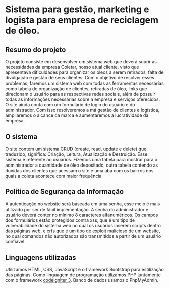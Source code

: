 Sistema para gestão, marketing e logista para empresa de reciclagem de óleo.
==============================================================================

Resumo do projeto
-----------------------------
O projeto consiste em desenvolver um sistema web que deverá suprir as
necessidades da empresa Coletar, nosso atual cliente, visto que apresentava dificuldades
para organizar os óleos a serem retirados, falta de divulgação e gestão de seus clientes.
Com o objetivo de resolver esses problemas, faremos um sistema web com todas as
ferramentas necessárias como tabela de organização de clientes, retiradas de óleo, links
que direcionam o usuário para as respectivas redes sociais, além de possuir todas as
informações necessárias sobre a empresa e serviços oferecidos. O site ainda conta com
um formulário de login do usuário e do administrador.
Com isso resolveremos a má gestão de clientes e logística, ampliaremos o alcance da
marca e aumentaremos a lucratividade da empresa.


O sistema 
------------------------
O site contem um sistema CRUD (create, read, update e delete)
que, traduzido, significa: Criação, Leitura, Atualização e Destruição. Esse sistema é
referente ao usuários.
Fizemos uma tabela para mostrar para o administrador a quantidade de óleo depositado,
outra tabela contendo as duvidas dos clientes que acessam o site e uma aba com os
bairros nos quais a coleta acontece com maior frequência


Política de Segurança da Informação
-----------------------------------------
A autenticação no website será baseada em uma senha, esse meio é mais utilizado por
ser de fácil implementação.
A senha do administrador e usuário deverá conter no mínimo 8 caracteres alfanuméricos.
Os campos dos formulários estão protegidos contra xss, que é um tipo de vulnerabilidade
do sistema web no qual os usuários inserem scripts dentro das páginas web, e crfs que é
um tipo de exploit malicioso de um website, no qual comandos não autorizados são
transmitidos a partir de um usuário confiável.


Linguagens utilizadas
-------------------------
Utilizamos HTML, CSS, JavaScript e o framework Bootstrap para estilização das páginas.
Como linguagem de programação utilizamos PHP juntamente com o  framework [codeigniter 3](https://codeigniter.com/).
Banco de dados usamos o PhpMyAdmin.

